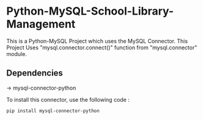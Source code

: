 # Python-MySQL-School-Library-Management
This is a Python-MySQL Project which uses the MySQL Connector. This Project Uses "mysql.connector.connect()" function from "mysql.connector" module.

## Dependencies
-> mysql-connector-python

To install this connector, use the following code :

`pip install mysql-connector-python`

